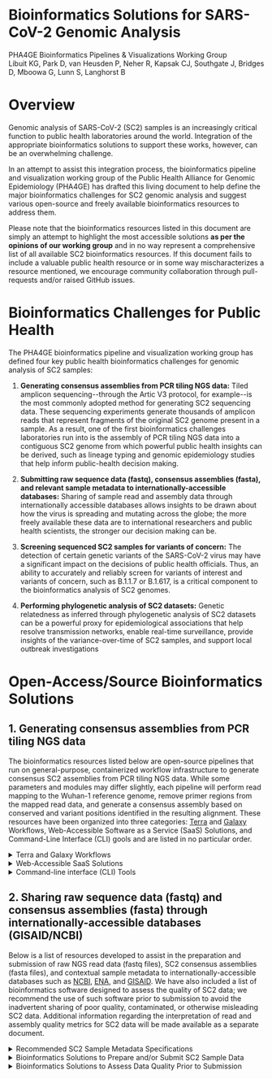 # **Bioinformatics Solutions for SARS-CoV-2 Genomic Analysis**

PHA4GE Bioinformatics Pipelines &amp; Visualizations Working Group <br/>
Libuit KG, Park D, van Heusden P, Neher R, Kapsak CJ, Southgate J, Bridges D, Mboowa G, Lunn S, Langhorst B

# Overview

Genomic analysis of SARS-CoV-2 (SC2) samples is an increasingly critical function to public health laboratories around the world. Integration of the appropriate bioinformatics solutions to support these works, however, can be an overwhelming challenge.

 In an attempt to assist this integration process, the bioinformatics pipeline and visualization working group of the Public Health Alliance for Genomic Epidemiology (PHA4GE) has drafted this living document to help define the major bioinformatics challenges for SC2 genomic analysis and suggest various open-source and freely available bioinformatics resources to address them.

Please note that the bioinformatics resources listed in this document are simply an attempt to highlight the most accessible solutions **as per the opinions of our working group** and in no way represent a comprehensive list of all available SC2 bioinformatics resources. If this document fails to include a valuable public health resource or in some way mischaracterizes a resource mentioned, we encourage community collaboration through pull-requests and/or raised GitHub issues.

# Bioinformatics Challenges for Public Health

The PHA4GE bioinformatics pipeline and visualization working group has defined four key public health bioinformatics challenges for genomic analysis of SC2 samples:

1. **Generating consensus assemblies from PCR tiling NGS data:** Tiled amplicon sequencing--through the Artic V3 protocol, for example--is the most commonly adopted method for generating SC2 sequencing data. These sequencing experiments generate thousands of amplicon reads that represent fragments of the original SC2 genome present in a sample. As a result, one of the first bioinformatics challenges laboratories run into is the assembly of PCR tiling NGS data into a contiguous SC2 genome from which powerful public health insights can be derived, such as lineage typing and genomic epidemiology studies that help inform public-health decision making.

2. **Submitting raw sequence data (fastq), consensus assemblies (fasta), and relevant sample metadata to internationally-accessible databases:** Sharing of sample read and assembly data through internationally accessible databases allows insights to be drawn about how the virus is spreading and mutating across the globe; the more freely available these data are to international researchers and public health scientists, the stronger our decision making can be.

3. **Screening sequenced SC2 samples for variants of concern:** The detection of certain genetic variants of the SARS-CoV-2 virus may have a significant impact on the decisions of public health officials. Thus, an ability to accurately and reliably screen for variants of interest and variants of concern, such as B.1.1.7 or B.1.617, is a critical component to the bioinformatics analysis of SC2 genomes.

4. **Performing phylogenetic analysis of SC2 datasets:** Genetic relatedness as inferred through phylogenetic analysis of SC2 datasets can be a powerful proxy for epidemiological associations that help resolve transmission networks, enable real-time surveillance, provide insights of the variance-over-time of SC2 samples, and support local outbreak investigations

# Open-Access/Source Bioinformatics Solutions

## 1. Generating consensus assemblies from PCR tiling NGS data

The bioinformatics resources listed below are open-source pipelines that run on general-purpose, containerized workflow infrastructure to generate consensus SC2 assemblies from PCR tiling NGS data. While some parameters and modules may differ slightly, each pipeline will perform read mapping to the Wuhan-1 reference genome, remove primer regions from the mapped read data, and generate a consensus assembly based on conserved and variant positions identified in the resulting alignment. These resources have been organized into three categories: [Terra](app.terra.bio) and [Galaxy](https://galaxyproject.org/) Workflows, Web-Accessible Software as a Service (SaaS) Solutions, and Command-Line Interface (CLI) gools and are listed in no particular order.

<details>
 <summary>Terra and Galaxy Workflows</summary>

1. [Broad viral-ngs](https://dockstore.org/organizations/BroadInstitute/collections/pgs)
  - **Brief Description** : The viral-ngs workflow collection contains many tools for viral analysis. The consensus genome caller is called assemble\_refbased and should work for any low-diversity microbial genome and is appropriate for viruses stemming from a single point-source outbreak, such as SARS-CoV-2. Accepts Illumina paired, single, or mixed reads, as well as ONT reads. Accepts metagenomic or amplicon-based reads with primer trimming.
  - **Developed/supported by:** Broad Institute Viral Genomics 
  - **Documentation** : [Technical documentation (ReadTheDocs)](https://viral-ngs.readthedocs.io/en/latest/)
  - **User base:** [H3Africa](https://h3africa.org/index.php/consortium/genomic-characterization-and-surveillance-of-microbial-threats-in-west-africa/) West African sites ([RUN](http://acegid.org/), [KGH](https://vhfc.org/consortium/people/), [UCAD](https://www.ucad.sn/))
  - **Workflow language:** WDL
    - **Web/Cloud GUI Platforms:** Terra, DNAnexus,
    - **CLI Platforms:** Cromwell (local HPC, cloud), miniWDL
2. [Titan Workflows for Genomic Characterization](https://dockstore.org/organizations/Theiagen/collections/PublicHealthViralGenomics)
  - **Brief Description** : The Titan Series includes four separate WDL workflows (Titan\_Illumina\_PE, Titan\_Illumina\_SE, Titan\_ClearLabs, and Titan\_ONT) that process NGS read data from four different sequencing approaches: Illumina paired-end, Illumina single-end, Clear Labs, and Oxford Nanopore Technology (ONT)) to generate consensus assemblies, produce relevant quality-control metrics for both the input read data and the generated assembly, and assign samples with a lineage and clade designation using Pangolin and NextClade, respectively.
  - **Developed/supported by:** Theiagen Genomics
  - **Documentation:** [Technical documentation (ReadTheDocs)](https://public-health-viral-genomics-theiagen.readthedocs.io/en/latest/overview.html), [step-by-step protocols (Protocols.io)](https://www.protocols.io/file-manager/9EF18A27777511EBA1C60A58A9FEAC2A), and [video tutorials (YouTube Playlist)](https://www.youtube.com/watch?v=fy0Hm0lfIas&amp;list=PLU47xRg_MKJrtyoFwqGiywl7lQj6vq8Uz)
  - **User base:** US PHLs
  - **Workflow language:** WDL
    - **Web/Cloud GUI Platforms:** Terra\* (primary), DNAnexus,
    - **CLI Platforms:** Cromwell (local HPC, cloud), miniWDL
3. [COVID-19 Galaxy Workflows](https://covid19.galaxyproject.org/artic/)
  - **Brief Description** : Several Galaxy workflows for performing SC2 consensus genome assembly have been available including a Galaxy workflow for the analysis of Illumina paired-end sequenced ARTIC amplicon data and the SARS-CoV-2 RECoVERY pipeline hosted on the Galaxy instance ARIES; SARS-CoV-2 RECoVERY can generate SC2 consensus genomes from Illumina, Ion Torrent, and Nanopore read data.
  - **Developed/supported by:** usegalaxy.eu ([https://covid19.galaxyproject.org/artic/](https://covid19.galaxyproject.org/artic/))
  - **Documentation** : [https://covid19.galaxyproject.org/artic/](https://covid19.galaxyproject.org/artic/)
  - ARIES/Istituto Superiore di Sanità ([https://aries.iss.it/u/arnold-knijn/w/sars-cov-2recovery31](https://aries.iss.it/u/arnold-knijn/w/sars-cov-2recovery31))
  - **User base:** usegalaxy.\* (preprint in progress), ARIES ([https://www.biorxiv.org/content/10.1101/2021.01.16.425365v2](https://www.biorxiv.org/content/10.1101/2021.01.16.425365v2))
  - **Workflow language:** Galaxy
    - **Web/Cloud GUI Platforms:** GalaxyProject
</details>

<details>
 <summary>Web-Accessible SaaS Solutions</summary>
 
1. [IDSeq (CZ BioHub)](https://idseq.net/)
  - **Brief Description** : User-friendly software platform originally developed for metagenomics studies that has since been repurposed to include SC2 consensus assembly from Oxford Nanopore or paired-end Illumina data
  - **Developed/supported by:** CZI
  - **User base:** CZ BioHub &amp; partners
  - **User-interface** : Web application on BioHub-funded AWS
2. [EDGE COVID-19](https://edge-covid19.edgebioinformatics.org/)
  - **Brief Description** : EDGE COVID-19 is a derivative of the original EDGE Bioinformatics software (Li _et al._ 2017) that was developed to perform reference-based SC2 assemblies and quality assessment of Illumina or Nanopore read data.
  - **Developed/supported by:** Los Alamos National Laboratories
  - **User base:** LANL &amp; partners
  - **User-interface** : Web application on LANL hardware
</details>

<details>
 <summary>Command-line interface (CLI) Tools</summary>
 
 1. [SIGNAL (SARS-CoV-2 Illumina GeNome Assembly Line; CanCOGeN)](https://github.com/jaleezyy/covid-19-signal)
  - **Brief Description** : SnakeMake pipeline for generating SC2 consensus assemblies from Illumina read data; being utilized to support SC2 sequencing efforts throughout the state of California, USA through the COVID-Tracker initiative
  - **Developed/supported by:** Nassir, JA, _et al._
  - **Documentation** : [Technical Documentation (GitHub README)](https://github.com/jaleezyy/covid-19-signal)
  - **User base:** CA PHLs
  - **User-interface** : CLI (Snakemake)
2. [ARTIC nCOV19 (ARTIC Network; Connor-lab)](https://github.com/connor-lab/ncov2019-artic-nf)
  - **Brief Description** : Configured conda environment that enables access to Oxford Nanopore or Illumina consensus sequence assemblers: Medaka (ONT), NanoPolish (ONT) or BWA (Illumina)
  - **Developed/supported by:** COG UK / ARTIC
  - **Documentation** : [Technical Documentation (GitHub README)](https://github.com/connor-lab/ncov2019-artic-nf/blob/master/README.md)
  - **User base:** COG UK
  - **Workflow language:** Nextflow
    - **CLI Platforms:** Nextflow cli client, Nextflow Tower (local HPC, cloud, etc)
3. [StaPH-B ToolKit](https://github.com/StaPH-B/staphb_toolkit)
  - **Brief Description** : Two StaPH-B workflows for performing SC2 consensus genome assembly have been available: Cecret, a pipeline developed for the analysis of single or paired-end Illumina reads. and Monroe, a workflow with various subcommands that perform consensus genome assembly from either Illumina or Nanopore read data.
  - **Developed/supported by:** StaPH-B
  - **Documentation** : [https://staph-b.github.io/staphb\_toolkit/](https://staph-b.github.io/staphb_toolkit/install/), [Python Package Index (PyPI)](https://pypi.org/project/staphb-toolkit/)
  - **User base:** US PHLs
  - **User-interface** : CLI (Python package)
 
</details>

## 2. Sharing raw sequence data (fastq) and consensus assemblies (fasta) through internationally-accessible databases (GISAID/NCBI)

Below is a list of resources developed to assist in the preparation and submission of raw NGS read data (fastq files), SC2 consensus assemblies (fasta files), and contextual sample metadata to internationally-accessible databases such as [NCBI](https://www.ncbi.nlm.nih.gov/sars-cov-2/), [ENA](https://www.ebi.ac.uk/ena/browser/home), and [GISAID](https://www.gisaid.org/). We have also included a list of bioinformatics software designed to assess the quality of SC2 data; we recommend the use of such software prior to submission to avoid the inadvertent sharing of poor quality, contaminated, or otherwise misleading SC2 data. Additional information regarding the interpretation of read and assembly quality metrics for SC2 data will be made available as a separate document.

<details>
 <summary>Recommended SC2 Sample Metadata Specifications</summary>
 
- [PHA4GE Contextual Data Specifications](https://www.preprints.org/manuscript/202008.0220/v1)
  - **Database Target(s)**: GISAID, ENA, SRA, Genbank
  - **Brief Description** : A SARS-CoV-2 contextual data specification based on harmonisable, publicly available, community standards. The specification is implementable via a collection template, as well as an array of protocols and tools to support the harmonisation and submission of sequence data and contextual information to public repositories.
  - **Developed/supported by:** PHA4GE
  - **Documentation** : [Technical documentation (GitHub README)](https://github.com/pha4ge/SARS-CoV-2-Contextual-Data-Specification)
  - **User base:** Global public health community
 
</details>

<details>
 <summary>Bioinformatics Solutions to Prepare and/or Submit SC2 Sample Data</summary>
 
- [Broad viral-ngs](https://dockstore.org/organizations/BroadInstitute/collections/pgs) (described above)
  - **Database Target(s)**: SRA, GenBank, GISAID
  - **Brief Description** : The viral-ngs workflow collection contains workflows (sarscov2\_genbank, sarscov2\_sra\_to\_genbank, sarscov2\_illumina\_full) that prepare data for Genbank and GISAID submission (and SRA submission if starting from raw reads).
  - **Developed/supported by:** Broad Institute Viral Genomics
  - **Documentation** : [Technical documentation (ReadTheDocs)](https://viral-ngs.readthedocs.io/en/latest/)
  - **User base:** [H3Africa](https://h3africa.org/index.php/consortium/genomic-characterization-and-surveillance-of-microbial-threats-in-west-africa/) West African sites ([RUN](http://acegid.org/), [KGH](https://vhfc.org/consortium/people/), [UCAD](https://www.ucad.sn/))
  - **Workflow language:** WDL
    - **Web/Cloud GUI Platforms:** Terra, DNAnexus,
  - **CLI Platforms:** Cromwell (local HPC, cloud), miniWDL
- [Theiagen&#39;s Mercury Workflows](https://dockstore.org/organizations/Theiagen/collections/PublicHealthViralGenomics)
  - **Database Target(s)**: GenBank, GISAID (SRA submission prep in development)
  - **Brief Description** : The Mercury Series includes three separate WDL workflows (Mercury\_SE\_Prep, Mercury\_PE\_Prep, and Mercury\_Batch) that prepare SC2 consensus assemblies (fasta files) and contextual sample metadata sample for submission to GISAID and NCBI&#39;s GenBank database.
  - **Developed/supported by:** Theiagen Genomics
  - **Documentation:** [Technical documentation (ReadTheDocs)](https://public-health-viral-genomics-theiagen.readthedocs.io/en/latest/overview.html), [step-by-step protocols (Protocols.io)](https://www.protocols.io/file-manager/9EF18A27777511EBA1C60A58A9FEAC2A), and [video tutorials (YouTube Playlist)](https://www.youtube.com/watch?v=fy0Hm0lfIas&amp;list=PLU47xRg_MKJrtyoFwqGiywl7lQj6vq8Uz)
  - **User base:** US PHLs
  - **Workflow language:** WDL
    - **Web/Cloud GUI Platforms:** Terra\* (primary), DNAnexus,
    - **CLI Platforms:** Cromwell (local HPC, cloud), miniWDL
- [Galaxy ENA Submission Plugin](https://github.com/galaxyproject/tools-iuc/tree/master/tools/ena_upload)
  - **Database Target(s)**: ENA
  - **Brief Description** : Galaxy plugin for direct submission to the European Nucleotide Archive database
  - **Developed/supported by:** [Galaxy IUC (Intergalactic Utilities Commission)](https://galaxyproject.org/iuc/)
  - **Documentation**: [https://github.com/ELIXIR-Belgium/ena-upload-container](https://github.com/ELIXIR-Belgium/ena-upload-container)
  - **User base:** European PHLs
  - **Workflow language:** Galaxy
    - **Web/Cloud GUI Platforms:** GalaxyProject
 
</details>

<details>
 <summary>Bioinformatics Solutions to Assess Data Quality Prior to Submission</summary>
 
- [VADR - Viral Annotation DefineR](https://github.com/ncbi/vadr)
  - **Brief Description** : VADR is a suite of CLI tools for classifying and analyzing sequences homologous to a set of reference models of viral genomes or gene families. With regards to SC2, laboratories have utilized VADR to identify samples with potentially mis-assembled genomes that are likely to be rejected from an internationally-accessible database.
  - **Developed/supported by:** NCBI
  - **Documentation** : [Technical Documentation (GitHub Wiki)](https://github.com/ncbi/vadr/wiki/Coronavirus-annotation)
  - **User base:** NCBI GenBank & US PHLs
  - **Accessibility** : [Local install](https://github.com/ncbi/vadr/blob/master/documentation/install.md#top) or the [StaPH-B Docker Image](https://hub.docker.com/r/staphb/vadr/)
- [Broad viral-ngs](https://dockstore.org/organizations/BroadInstitute/collections/pgs) (Terra workflow described above; includes VADR)
- [Titan Workflows for Genomic Characterization](https://dockstore.org/organizations/Theiagen/collections/PublicHealthViralGenomics) (Terra workflow described above; includes VADR)
- [COVID-19 Galaxy Workflows](https://covid19.galaxyproject.org/artic/) (Galaxy resources described above)
- [IDSeq (CZ BioHub)](https://idseq.net/) (SaaS solution described above)
- [EDGE COVID-19](https://edge-covid19.edgebioinformatics.org/) (SaaS solution described above)
- [SIGNAL (SARS-CoV-2 Illumina GeNome Assembly Line; CanCOGeN)](https://github.com/jaleezyy/covid-19-signal) (CLI tool described above)
- [ARTIC nCOV19 (ARTIC Network; Connor-lab)](https://github.com/connor-lab/ncov2019-artic-nf) (CLI tool described above)
- [StaPH-B ToolKit](https://github.com/StaPH-B/staphb_toolkit) (CLI tool described above; VADR included in the Cecret workflow)
 
</details>
